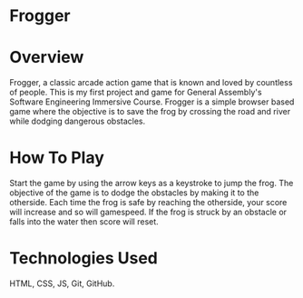 # Frogger
# Overview 

Frogger, a classic arcade action game that is known and loved by countless of people. This is my first project and game for General Assembly's Software Engineering Immersive Course. Frogger is a simple browser based game where the objective is to save the frog by crossing the road and river while dodging dangerous obstacles. 

# How To Play

Start the game by using the arrow keys as a keystroke to jump the frog. The objective of the game is to dodge the obstacles by making it to the otherside. Each time the frog is safe by reaching the otherside, your score will increase and so will gamespeed. If the frog is struck by an obstacle or falls into the water then score will reset. 

# Technologies Used 

HTML, CSS, JS, Git, GitHub.

